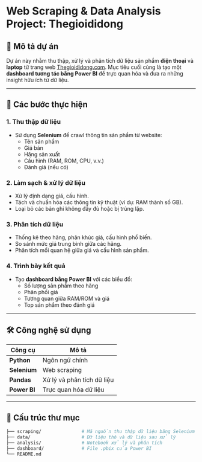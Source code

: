 # Web Scraping & Data Analysis Project: Thegioididong

## 📌 Mô tả dự án

Dự án này nhằm thu thập, xử lý và phân tích dữ liệu sản phẩm **điện thoại** và **laptop** từ trang web [Thegioididong.com](https://www.thegioididong.com/). Mục tiêu cuối cùng là tạo một **dashboard tương tác bằng Power BI** để trực quan hóa và đưa ra những insight hữu ích từ dữ liệu.

---

## 🚀 Các bước thực hiện

### 1. **Thu thập dữ liệu**
- Sử dụng **Selenium** để crawl thông tin sản phẩm từ website:
  - Tên sản phẩm
  - Giá bán
  - Hãng sản xuất
  - Cấu hình (RAM, ROM, CPU, v.v.)
  - Đánh giá (nếu có)

### 2. **Làm sạch & xử lý dữ liệu**
- Xử lý định dạng giá, cấu hình.
- Tách và chuẩn hóa các thông tin kỹ thuật (ví dụ: RAM thành số GB).
- Loại bỏ các bản ghi không đầy đủ hoặc bị trùng lặp.

### 3. **Phân tích dữ liệu**
- Thống kê theo hãng, phân khúc giá, cấu hình phổ biến.
- So sánh mức giá trung bình giữa các hãng.
- Phân tích mối quan hệ giữa giá và cấu hình sản phẩm.

### 4. **Trình bày kết quả**
- Tạo **dashboard bằng Power BI** với các biểu đồ:
  - Số lượng sản phẩm theo hãng
  - Phân phối giá
  - Tương quan giữa RAM/ROM và giá
  - Top sản phẩm theo đánh giá

---

## 🛠️ Công nghệ sử dụng

| Công cụ | Mô tả |
|--------|-------|
| **Python** | Ngôn ngữ chính |
| **Selenium** | Web scraping |
| **Pandas** | Xử lý và phân tích dữ liệu |
| **Power BI** | Trực quan hóa dữ liệu |

---

## 📁 Cấu trúc thư mục

```bash
├── scraping/               # Mã nguồn thu thập dữ liệu bằng Selenium
├── data/                   # Dữ liệu thô và dữ liệu sau xử lý
├── analysis/               # Notebook xử lý và phân tích
├── dashboard/              # File .pbix của Power BI
└── README.md
